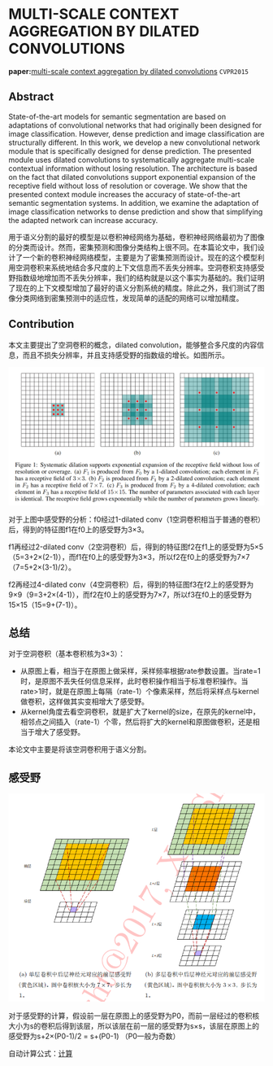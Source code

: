 # MULTI-SCALE CONTEXT AGGREGATION BY DILATED CONVOLUTIONS

**paper:**[multi-scale context aggregation by dilated convolutions](https://arxiv.org/abs/1511.07122) `CVPR2015`


## Abstract
State-of-the-art models for semantic segmentation are based on adaptations of convolutional networks that had originally been designed for image classification. However, dense prediction and image classification are structurally different. In this work, we develop a new convolutional network module that is specifically designed for dense prediction. The presented module uses dilated convolutions to systematically aggregate multi-scale contextual information without losing resolution. The architecture is based on the fact that dilated convolutions support exponential expansion of the receptive field without loss of resolution or coverage. We show that the presented context module increases the accuracy of state-of-the-art semantic segmentation systems. In addition, we examine the adaptation of image classification networks to dense prediction and show that simplifying the adapted network can increase accuracy.

用于语义分割的最好的模型是以卷积神经网络为基础，卷积神经网络最初为了图像的分类而设计。然而，密集预测和图像分类结构上很不同。在本篇论文中，我们设计了一个新的卷积神经网络模型，主要是为了密集预测而设计。现在的这个模型利用空洞卷积来系统地结合多尺度的上下文信息而不丢失分辨率。空洞卷积支持感受野指数级地增加而不丢失分辨率，我们的结构就是以这个事实为基础的。我们证明了现在的上下文模型增加了最好的语义分割系统的精度。除此之外，我们测试了图像分类网络到密集预测中的适应性，发现简单的适配的网络可以增加精度。

## Contribution
本文主要提出了空洞卷积的概念，dilated convolution，能够整合多尺度的内容信息，而且不损失分辨率，并且支持感受野的指数级的增长。如图所示。

![dilatedConv](dilatedConv.png)

对于上图中感受野的分析：f0经过1-dilated conv（1空洞卷积相当于普通的卷积）后，得到的特征图f1在f0上的感受野为3×3。

f1再经过2-dilated conv（2空洞卷积）后，得到的特征图f2在f1上的感受野为5×5（5=3+2×(2-1)），而f1在f0上的感受野为3×3，所以f2在f0上的感受野为7×7（7=5+2×(3-1)/2）。

f2再经过4-dilated conv（4空洞卷积）后，得到的特征图f3在f2上的感受野为9×9（9=3+2×(4-1)），而f2在f0上的感受野为7×7，所以f3在f0上的感受野为15×15（15=9+(7-1)）。

## 总结
对于空洞卷积（基本卷积核为3×3）：
- 从原图上看，相当于在原图上做采样，采样频率根据rate参数设置。当rate=1时，是原图不丢失任何信息采样，此时卷积操作相当于标准卷积操作。当rate>1时，就是在原图上每隔（rate-1）个像素采样，然后将采样点与kernel做卷积，这样做其实变相增大了感受野。
- 从kernel角度去看空洞卷积，就是扩大了kernel的size，在原先的kernel中，相邻点之间插入（rate-1）个零，然后将扩大的kernel和原图做卷积，还是相当于增大了感受野。


本论文中主要是将该空洞卷积用于语义分割。


## 感受野

![receptionField}](receptionField.png)

对于感受野的计算，假设前一层在原图上的感受野为P0，而前一层经过的卷积核大小为s的卷积后得到该层，所以该层在前一层的感受野为s×s，该层在原图上的感受野为s+2×(P0-1)/2 = s+(P0-1)  （P0一般为奇数）

自动计算公式：[计算](https://fomoro.com/projects/project/receptive-field-calculator)



